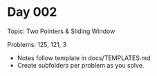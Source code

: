 # Day 002

Topic: Two Pointers & Sliding Window

Problems: 125, 121, 3

- Notes follow template in docs/TEMPLATES.md
- Create subfolders per problem as you solve.